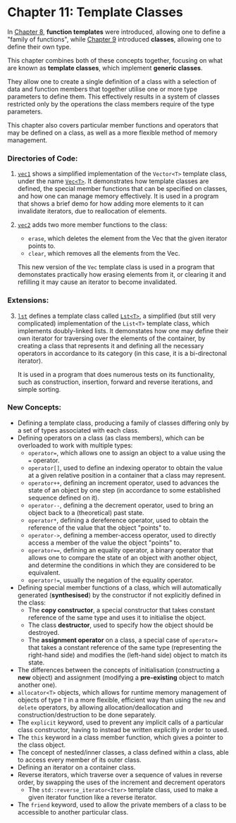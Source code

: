 # Chapter 11: Template Classes
In [Chapter 8](../8_GenericFunctions), **function templates** were introduced, allowing one to define a "family of functions", while [Chapter 9](../9_Classes) introduced **classes**, allowing one to define their own type.

This chapter combines both of these concepts together, focusing on what are known as **template classes**, which implement **generic classes**. 

They allow one to create a single definition of a class with a selection of data and function members that together utilise one or more type parameters to define them. This effectively results in a system of classes restricted only by the operations the class members require of the type parameters.

This chapter also covers particular member functions and operators that may be defined on a class, as well as a more flexible method of memory management.
### Directories of Code:
1) [`vec1`](vec1) shows a simplified implementation of the `Vector<T>` template class, under the name [`Vec<T>`](vec1/Vec.h). It demonstrates how template classes are defined, the special member functions that can be specified on classes, and how one can manage memory effectively. It is used in a program that shows a brief demo for how adding more elements to it can invalidate iterators, due to reallocation of elements.
2) [`vec2`](vec2) adds two more member functions to the class: 
    * `erase`, which deletes the element from the Vec that the given iterator points to.
    * `clear`, which removes all the elements from the Vec.

   This new version of the `Vec` template class is used in a program that demonstates practically how erasing elements from it, or clearing it and         refilling it may cause an iterator to become invalidated.
### Extensions:
3) [`lst`](lst) defines a template class called [`Lst<T>`](lst/Lst.h), a simplified (but still very complicated) implementation of the `List<T>` template class, which implements doubly-linked lists. It demonstates how one may define their own iterator for traversing over the elements of the container, by creating a class that represents it and defining all the necessary operators in accordance to its category (in this case, it is a bi-directonal iterator).
   
   It is used in a program that does numerous tests on its functionality, such as construction, insertion, forward and reverse iterations, and simple sorting.

### New Concepts:
* Defining a template class, producing a family of classes differing only by a set of types associated with each class.
* Defining operators on a class (as class members), which can be overloaded to work with multiple types:
    * `operator=`, which allows one to assign an object to a value using the `=` operator.
    * `operator[]`, used to define an indexing operator to obtain the value at a given relative position in a container that a class may represent.
    * `operator++`, defining an increment operator, used to advances the state of an object by one step (in accordance to some established sequence defined on it).
    * `operator--`, defining a the decrement operator, used to bring an object back to a (theoretical) past state.
    * `operator*`, defining a dereference operator, used to obtain the reference of the value that the object "points" to.
    * `operator->`, defining a member-access operator, used to directly access a member of the value the object "points" to.
    * `operator==`, defining an equality operator, a binary operator that allows one to compare the state of an object with another object, and determine the conditions in which they are considered to be equivalent.
    * `operator!=`, usually the negation of the equality operator.
* Defining special member functions of a class, which will automatically generated (**synthesised**) by the constructor if not explicitly defined in the class:
    * The **copy constructor**, a special constructor that takes constant reference of the same type and uses it to initialise the object.
    * The class **destructor**, used to specify how the object should be destroyed.
    * The **assignment operator** on a class, a special case of `operator=` that takes a constant reference of the same type (representing the right-hand side) and modifies the (left-hand side) object to match its state.
* The differences between the concepts of initialisation (constructing a **new** object) and assignment (modifying a **pre-existing** object to match another one).
* `allocator<T>` objects, which allows for runtime memory management of objects of type `T` in a more flexible, efficient way than using the `new` and `delete` operators, by allowing allocation/deallocation and construction/destruction to be done separately.
* The `explicit` keyword, used to prevent any implicit calls of a particular class constructor, having to instead be written explicitly in order to used.
* The `this` keyword in a class member function, which gives a pointer to the class object.
* The concept of nested/inner classes, a class defined within a class, able to access every member of its outer class.
* Defining an iterator on a container class.
* Reverse iterators, which traverse over a sequence of values in reverse order, by swapping the uses of the increment and decrement operators
   *  The `std::reverse_iterator<Iter>` template class, used to make a given iterator function like a reverse iterator.
* The `friend` keyword, used to allow the private members of a class to be accessible to another particular class.
